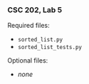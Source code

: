 ### CSC 202, Lab 5

Required files:
  * `sorted_list.py`
  * `sorted_list_tests.py`

Optional files:
  * _none_
